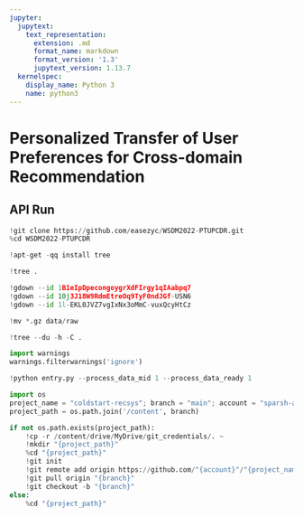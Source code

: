 ```yaml
---
jupyter:
  jupytext:
    text_representation:
      extension: .md
      format_name: markdown
      format_version: '1.3'
      jupytext_version: 1.13.7
  kernelspec:
    display_name: Python 3
    name: python3
---
```


<!-- #region id="5kUqaQUfM0EG" -->
# Personalized Transfer of User Preferences for Cross-domain Recommendation
<!-- #endregion -->

<!-- #region id="FCHdanvhJghm" -->
## API Run
<!-- #endregion -->

```python colab={"base_uri": "https://localhost:8080/"} id="fGZFDlfoIylZ" executionInfo={"status": "ok", "timestamp": 1635431603514, "user_tz": -330, "elapsed": 1512, "user": {"displayName": "Sparsh Agarwal", "photoUrl": "https://lh3.googleusercontent.com/a/default-user=s64", "userId": "13037694610922482904"}} outputId="d3db991b-c821-4bdd-88d3-d6ca2837fc9b"
!git clone https://github.com/easezyc/WSDM2022-PTUPCDR.git
%cd WSDM2022-PTUPCDR
```

```python colab={"base_uri": "https://localhost:8080/"} id="jCX-tdeaJoda" executionInfo={"status": "ok", "timestamp": 1635431610433, "user_tz": -330, "elapsed": 6923, "user": {"displayName": "Sparsh Agarwal", "photoUrl": "https://lh3.googleusercontent.com/a/default-user=s64", "userId": "13037694610922482904"}} outputId="6c849dae-dca0-47fa-f8ff-664c3e5b7e00"
!apt-get -qq install tree
```

```python colab={"base_uri": "https://localhost:8080/"} id="DG3MVqstJqkR" executionInfo={"status": "ok", "timestamp": 1635431610434, "user_tz": -330, "elapsed": 10, "user": {"displayName": "Sparsh Agarwal", "photoUrl": "https://lh3.googleusercontent.com/a/default-user=s64", "userId": "13037694610922482904"}} outputId="d6828ed0-34a8-4e12-fc10-980ab75c080d"
!tree .
```

```python colab={"base_uri": "https://localhost:8080/"} id="mH32qqugILOX" executionInfo={"status": "ok", "timestamp": 1635431803491, "user_tz": -330, "elapsed": 193062, "user": {"displayName": "Sparsh Agarwal", "photoUrl": "https://lh3.googleusercontent.com/a/default-user=s64", "userId": "13037694610922482904"}} outputId="4514511e-7ac0-495f-a837-6cc9e5f76343"
!gdown --id 1B1eIpDpecongoygrXdFIrgy1qIAabpq7
!gdown --id 10j3J18W9RdmEtreOq9TyF0ndJGf-USN6
!gdown --id 1l-EKL0JVZ7vgIxNx3oMmC-vuxQcyHtCz
```

```python id="VH5kXRGLJufQ" executionInfo={"status": "ok", "timestamp": 1635431803492, "user_tz": -330, "elapsed": 33, "user": {"displayName": "Sparsh Agarwal", "photoUrl": "https://lh3.googleusercontent.com/a/default-user=s64", "userId": "13037694610922482904"}}
!mv *.gz data/raw
```

```python colab={"base_uri": "https://localhost:8080/"} id="ikmTTFtMJ2MC" executionInfo={"status": "ok", "timestamp": 1635431803492, "user_tz": -330, "elapsed": 26, "user": {"displayName": "Sparsh Agarwal", "photoUrl": "https://lh3.googleusercontent.com/a/default-user=s64", "userId": "13037694610922482904"}} outputId="50d30cd0-af0f-4ae9-d904-6ec6b86def04"
!tree --du -h -C .
```

```python id="SEIFE1yVVMLf" executionInfo={"status": "ok", "timestamp": 1635431806770, "user_tz": -330, "elapsed": 452, "user": {"displayName": "Sparsh Agarwal", "photoUrl": "https://lh3.googleusercontent.com/a/default-user=s64", "userId": "13037694610922482904"}}
import warnings
warnings.filterwarnings('ignore')
```

```python colab={"base_uri": "https://localhost:8080/"} id="5qIU01dDJ61j" outputId="e109f80f-fef6-48be-a5ac-6ba708fdb6b7"
!python entry.py --process_data_mid 1 --process_data_ready 1
```

```python id="mAdjd312KHkr"
import os
project_name = "coldstart-recsys"; branch = "main"; account = "sparsh-ai"
project_path = os.path.join('/content', branch)

if not os.path.exists(project_path):
    !cp -r /content/drive/MyDrive/git_credentials/. ~
    !mkdir "{project_path}"
    %cd "{project_path}"
    !git init
    !git remote add origin https://github.com/"{account}"/"{project_name}".git
    !git pull origin "{branch}"
    !git checkout -b "{branch}"
else:
    %cd "{project_path}"
```
